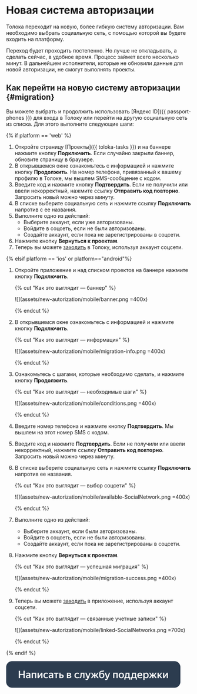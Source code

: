 # Новая система авторизации

Толока переходит на новую, более гибкую систему авторизации. Вам необходимо выбрать социальную сеть, с помощью которой вы будете входить на платформу.

Переход будет проходить постепенно. Но лучше не откладывать, а сделать сейчас, в удобное время. Процесс займет всего несколько минут. В дальнейшем исполнители, которые не обновили данные для новой авторизации, не смогут выполнять проекты.

## Как перейти на новую систему авторизации {#migration}

Вы можете выбрать и продолжить использовать [Яндекс ID]({{ passport-phones }}) для входа в Толоку или перейти на другую социальную сеть из списка. Для этого выполните следующие шаги:

{% if platform == 'web' %}
1. Откройте страницу [Проекты]({{ toloka-tasks }}) и на баннере нажмите кнопку **Подключить**. Если случайно закрыли баннер, обновите страницу в браузере.
2. В открывшемся окне ознакомьтесь с информацией и нажмите кнопку **Продолжить**. На номер телефона, привязанный к вашему профилю в Толоке, мы вышлем SMS-сообщение с кодом.
3. Введите код и нажмите кнопку **Подтвердить**. Если не получили или ввели некорректный, нажмите ссылку **Отправить код повторно**. Запросить новый можно через минуту.
4. В списке выберите социальную сеть и нажмите ссылку **Подключить** напротив с ее названия.
5. Выполните одно из действий:
   - Выберите аккаунт, если уже авторизованы.
   - Войдите в соцсеть, если не были авторизованы.
   - Создайте аккаунт, если пока не зарегистрированы в соцсети.
6. Нажмите кнопку **Вернуться к проектам**.
7. Теперь вы можете [заходить](register.md#authorization) в Толоку, используя аккаунт соцсети.

{% elsif platform == 'ios' or platform=="android"%}
1. Откройте приложение и над списком проектов на баннере нажмите кнопку **Подключить**.

   {% cut "Как это выглядит — баннер" %}

   ![](assets/new-autorization/mobile/banner.png =400x)

   {% endcut %}

2. В открывшемся окне ознакомьтесь с информацией и нажмите кнопку **Подключить**.

   {% cut "Как это выглядит — информация" %}

   ![](assets/new-autorization/mobile/migration-info.png =400x)

   {% endcut %}

3. Ознакомьтесь с шагами, которые необходимо сделать, и нажмите кнопку **Продолжить**.

   {% cut "Как это выглядит — необходимые шаги" %}

   ![](assets/new-autorization/mobile/conditions.png =400x)

   {% endcut %}

4. Введите номер телефона и нажмите кнопку **Подтвердить**. Мы вышлем на этот номер SMS с кодом.
5. Введите код и нажмите **Подтвердить**. Если не получили или ввели некорректный, нажмите ссылку **Отправить код повторно**. Запросить новый можно через минуту.
6. В списке выберите социальную сеть и нажмите ссылку **Подключить** напротив ее названия.

   {% cut "Как это выглядит — выбор соцсети" %}

   ![](assets/new-autorization/mobile/available-SocialNetwork.png =400x)

   {% endcut %}

7. Выполните одно из действий:
   - Выберите аккаунт, если были авторизованы.
   - Войдите в соцсеть, если не были авторизованы.
   - Создайте аккаунт, если пока не зарегистрированы в соцсети.
8. Нажмите кнопку **Вернуться к проектам**.

   {% cut "Как это выглядит — успешная миграция" %}

   ![](assets/new-autorization/mobile/migration-success.png =400x)

   {% endcut %}

9. Теперь вы можете [заходить](auth.md#authorization) в приложение, используя аккаунт соцсети.

   {% cut "Как это выглядит — связанные учетные записи" %}

   ![](assets/new-autorization/mobile/linked-SocialNetworks.png =700x)

   {% endcut %}

{% endif %}

[![](assets/buttons/contact-support.svg)](troubleshooting/troubleshooting.md#registration)
